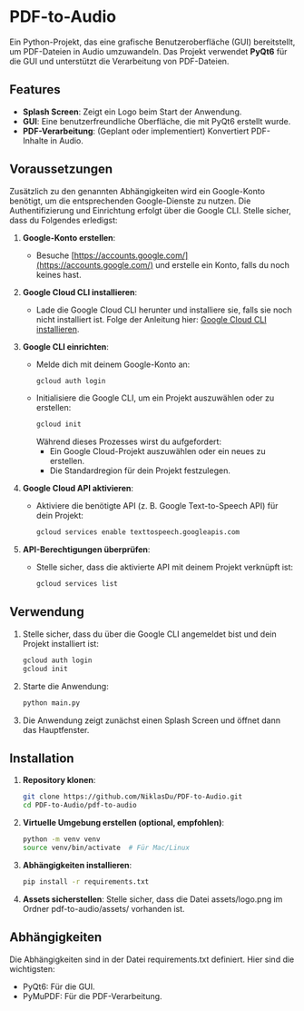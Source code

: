 # PDF-to-Audio

Ein Python-Projekt, das eine grafische Benutzeroberfläche (GUI) bereitstellt, um PDF-Dateien in Audio umzuwandeln. Das Projekt verwendet **PyQt6** für die GUI und unterstützt die Verarbeitung von PDF-Dateien.

## Features

- **Splash Screen**: Zeigt ein Logo beim Start der Anwendung.
- **GUI**: Eine benutzerfreundliche Oberfläche, die mit PyQt6 erstellt wurde.
- **PDF-Verarbeitung**: (Geplant oder implementiert) Konvertiert PDF-Inhalte in Audio.

## Voraussetzungen

Zusätzlich zu den genannten Abhängigkeiten wird ein Google-Konto benötigt, um die entsprechenden Google-Dienste zu nutzen. Die Authentifizierung und Einrichtung erfolgt über die Google CLI. Stelle sicher, dass du Folgendes erledigst:

1. **Google-Konto erstellen**:
   - Besuche [https://accounts.google.com/](https://accounts.google.com/) und erstelle ein Konto, falls du noch keines hast.

2. **Google Cloud CLI installieren**:
   - Lade die Google Cloud CLI herunter und installiere sie, falls sie noch nicht installiert ist. Folge der Anleitung hier: [Google Cloud CLI installieren](https://cloud.google.com/sdk/docs/install).

3. **Google CLI einrichten**:
   - Melde dich mit deinem Google-Konto an:
     ```bash
     gcloud auth login
     ```
   - Initialisiere die Google CLI, um ein Projekt auszuwählen oder zu erstellen:
     ```bash
     gcloud init
     ```
     Während dieses Prozesses wirst du aufgefordert:
     - Ein Google Cloud-Projekt auszuwählen oder ein neues zu erstellen.
     - Die Standardregion für dein Projekt festzulegen.

4. **Google Cloud API aktivieren**:
   - Aktiviere die benötigte API (z. B. Google Text-to-Speech API) für dein Projekt:
     ```bash
     gcloud services enable texttospeech.googleapis.com
     ```

5. **API-Berechtigungen überprüfen**:
   - Stelle sicher, dass die aktivierte API mit deinem Projekt verknüpft ist:
     ```bash
     gcloud services list
     ```

## Verwendung

1. Stelle sicher, dass du über die Google CLI angemeldet bist und dein Projekt installiert ist:
   ```bash
   gcloud auth login
   gcloud init
   
2. Starte die Anwendung:
    ```bash
    python main.py

3. Die Anwendung zeigt zunächst einen Splash Screen und öffnet dann das Hauptfenster.


## Installation

1. **Repository klonen**:
   ```bash
   git clone https://github.com/NiklasDu/PDF-to-Audio.git
   cd PDF-to-Audio/pdf-to-audio

2. **Virtuelle Umgebung erstellen (optional, empfohlen)**:
    ```bash
    python -m venv venv
    source venv/bin/activate  # Für Mac/Linux

3. **Abhängigkeiten installieren**:
    ```bash
    pip install -r requirements.txt

3. **Assets sicherstellen**: 
    Stelle sicher, dass die Datei assets/logo.png im Ordner pdf-to-audio/assets/ vorhanden ist.


## Abhängigkeiten
Die Abhängigkeiten sind in der Datei requirements.txt definiert. Hier sind die wichtigsten:

- PyQt6: Für die GUI.
- PyMuPDF: Für die PDF-Verarbeitung.

